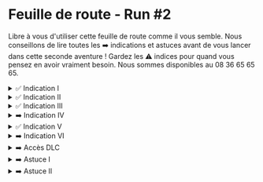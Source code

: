 # Feuille de route - Run #2
Libre à vous d'utiliser cette feuille de route comme il vous semble. Nous conseillons de lire toutes les ➡️ indications et astuces avant de vous lancer dans cette seconde aventure ! Gardez les ⚠️ indices pour quand vous pensez en avoir vraiment besoin. Nous sommes disponibles au 08 36 65 65 65.

<details>
  <summary>✅ Indication I</summary>
  <img src="1.jpg" alt="Incidcation I">
  <details>
    <summary>⚠️ Indice</summary>
    N'as-tu jamais voulu être un petit oeuf ?
  </details>
</details>

<details>
  <summary>✅ Indication II</summary>
  <img src="2.png" alt="Incidcation II">
  <details>
    <summary>⚠️ Indice</summary>
    Cherche un autre accès au feu de Noiresouche et d’autres chemins s’ouvriront à toi.
  </details>
</details>

<details>
  <summary>✅ Indication III</summary>
  <img src="3.png" alt="Incidcation III">
  <details>
    <summary>⚠️ Indice</summary>
    Toc Toc ?
  </details>
</details>

<details>
  <summary>➡️ Indication IV</summary>
  <img src="4.png" alt="Incidcation IV">
</details>

<details>
  <summary>✅ Indication V</summary>
  Le très grand tableau n’est pas un Picasso.
</details>

<details>
  <summary>➡️ Indication VI</summary>
  <img src="6.png" alt="Incidcation VI">
  <details>
    <summary>⚠️ Indice 1</summary>
    Gwenevere est trop belle pour être vraie.
  </details>
    <details>
    <summary>⚠️ Indice 2</summary>
     ? --> Tu montes ou tu descends ?
  </details>
</details>

<details>
  <summary>➡️ Accès DLC</summary>
  <img src="dlc.png" alt="DLC"><br/>
  Note: Quitout après l’hydre.
</details>

<details>
  <summary>➡️ Astuce I</summary>
  La lecture des items est parfois primordiale.
</details>

<details>
  <summary>➡️ Astuce II</summary>
  Le jeu récompense souvent l'observation.
</details>
